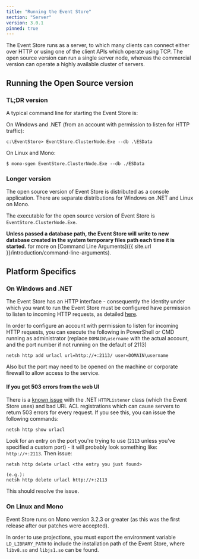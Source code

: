 ```yaml
---
title: "Running the Event Store"
section: "Server"
version: 3.0.1
pinned: true
---
```


The Event Store runs as a server, to which many clients can connect either over HTTP or using one of the client APIs which operate using TCP. The open source version can run a single server node, whereas the commercial version can operate a highly available cluster of servers.

## Running the Open Source version

### TL;DR version

A typical command line for starting the Event Store is:

On Windows and .NET (from an account with permission to listen for HTTP traffic):

```
c:\EventStore> EventStore.ClusterNode.Exe --db .\ESData
```

On Linux and Mono:

```
$ mono-sgen EventStore.ClusterNode.Exe --db ./ESData
```

### Longer version

The open source version of Event Store is distributed as a console application. There are separate distributions for Windows on .NET and Linux on Mono.

The executable for the open source version of Event Store is `EventStore.ClusterNode.Exe`.

**Unless passed a database path, the Event Store will write to new database created in the system temporary files path each time it is started.** for more on [Command Line Arguments]({{ site.url }}/introduction/command-line-arguments).

## Platform Specifics

### On Windows and .NET

The Event Store has an HTTP interface - consequently the identity under which you want to run the Event Store must be configured have permission to listen to incoming HTTP requests, as detailed [here](http://msdn.microsoft.com/en-us/library/ms733768.aspx).

In order to configure an account with permission to listen for incoming HTTP
requests, you can execute the following in PowerShell or CMD running as
administrator (replace `DOMAIN\username` with the actual account, and the port number if not running on the default of 2113)

```
netsh http add urlacl url=http://+:2113/ user=DOMAIN\username
```

Also but the port may need to be opened on the machine or corporate firewall to allow access to the service.

#### If you get 503 errors from the web UI

There is a [known issue](http://stackoverflow.com/questions/8142396/what-causes-a-httplistener-http-503-error) with the .NET `HTTPListener` class (which the Event Store uses) and bad URL ACL registrations which can cause servers to return 503 errors for every request. If you see this, you can issue the following commands:

```
netsh http show urlacl
```

Look for an entry on the port you're trying to use (`2113` unless you've specified a custom port) - it will probably look something like: `http://+:2113`. Then issue:

```
netsh http delete urlacl <the entry you just found>

(e.g.):
netsh http delete urlacl http://+:2113
```

This should resolve the issue.

### On Linux and Mono

Event Store runs on Mono version 3.2.3 or greater (as this was the first release after our patches were accepted).

In order to use projections, you must export the environment variable `LD_LIBRARY_PATH` to include the installation path of the Event Store, where `libv8.so` and `libjs1.so` can be found.